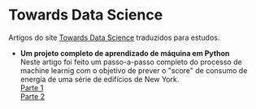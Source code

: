# Towards Data Science
Artigos do site [Towards Data Science](https://towardsdatascience.com/) traduzidos para estudos.

* **Um projeto completo de aprendizado de máquina em Python**
<br>Neste artigo foi feito um passo-a-passo completo do processo de machine learnig com o objetivo de prever o "score" de consumo de energia de uma série de edifícios de New York.
<br>[Parte 1](https://github.com/willsilvano/datascience/blob/master/Towards%20DataScience/Energy%20New%20York%20-%20Part%20One.ipynb)
<br>[Parte 2](https://github.com/willsilvano/datascience/blob/master/Towards%20DataScience/Energy%20New%20York%20-%20Part%20Two.ipynb)
